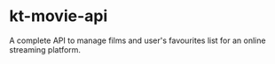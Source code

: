 # kt-movie-api
A complete API to manage films and user's favourites list for an online streaming platform.

